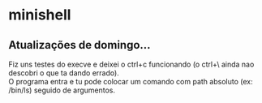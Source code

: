 # minishell

## Atualizações de domingo...

Fiz uns testes do execve e deixei o ctrl+c funcionando (o ctrl+\ ainda nao descobri o que ta dando errado).  
O programa entra e tu pode colocar um comando com path absoluto (ex: /bin/ls) seguido de argumentos.
